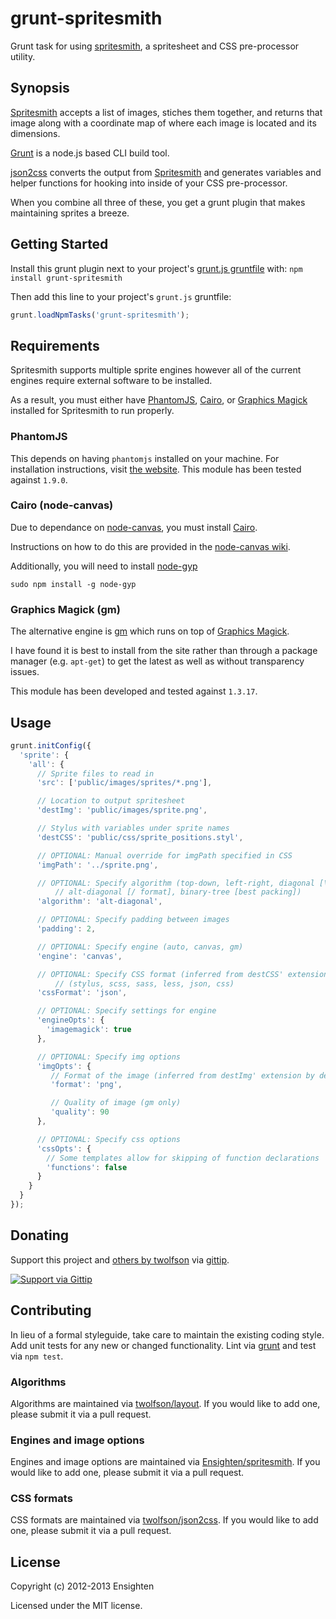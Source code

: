 # grunt-spritesmith
Grunt task for using [spritesmith](https://github.com/Ensighten/spritesmith), a spritesheet and CSS pre-processor utility.

## Synopsis
[Spritesmith](https://github.com/Ensighten/spritesmith) accepts a list of images, stiches them together, and returns that image along with a coordinate map of where each image is located and its dimensions.

[Grunt](https://github.com/gruntjs/grunt/) is a node.js based CLI build tool.

[json2css](https://github.com/twolfson/json2css) converts the output from [Spritesmith](https://github.com/Ensighten/spritesmith) and generates variables and helper functions for hooking into inside of your CSS pre-processor.

When you combine all three of these, you get a grunt plugin that makes maintaining sprites a breeze.

## Getting Started
Install this grunt plugin next to your project's [grunt.js gruntfile](https://github.com/gruntjs/grunt/blob/master/docs/getting_started.md) with: `npm install grunt-spritesmith`

Then add this line to your project's `grunt.js` gruntfile:

```javascript
grunt.loadNpmTasks('grunt-spritesmith');
```

## Requirements
Spritesmith supports multiple sprite engines however all of the current engines require external software to be installed.

As a result, you must either have [PhantomJS][phantomjs], [Cairo](http://cairographics.org/), or [Graphics Magick](http://www.graphicsmagick.org/) installed for Spritesmith to run properly.

[phantomjs]: http://phantomjs.org/

### PhantomJS
This depends on having `phantomjs` installed on your machine. For installation instructions, visit [the website][phantomjs]. This module has been tested against `1.9.0`.

### Cairo (node-canvas)
Due to dependance on [node-canvas](https://github.com/learnboost/node-canvas), you must install [Cairo](http://cairographics.org/).

Instructions on how to do this are provided in the [node-canvas wiki](https://github.com/LearnBoost/node-canvas/wiki/_pages).

Additionally, you will need to install [node-gyp](https://github.com/TooTallNate/node-gyp/)
```shell
sudo npm install -g node-gyp
```

### Graphics Magick (gm)
The alternative engine is [gm](https://github.com/aheckmann/gm) which runs on top of [Graphics Magick](http://www.graphicsmagick.org/).

I have found it is best to install from the site rather than through a package manager (e.g. `apt-get`) to get the latest as well as without transparency issues.

This module has been developed and tested against `1.3.17`.

## Usage
```js
grunt.initConfig({
  'sprite': {
    'all': {
      // Sprite files to read in
      'src': ['public/images/sprites/*.png'],

      // Location to output spritesheet
      'destImg': 'public/images/sprite.png',

      // Stylus with variables under sprite names
      'destCSS': 'public/css/sprite_positions.styl',

      // OPTIONAL: Manual override for imgPath specified in CSS
      'imgPath': '../sprite.png',

      // OPTIONAL: Specify algorithm (top-down, left-right, diagonal [\ format],
          // alt-diagonal [/ format], binary-tree [best packing])
      'algorithm': 'alt-diagonal',

      // OPTIONAL: Specify padding between images
      'padding': 2,

      // OPTIONAL: Specify engine (auto, canvas, gm)
      'engine': 'canvas',

      // OPTIONAL: Specify CSS format (inferred from destCSS' extension by default)
          // (stylus, scss, sass, less, json, css)
      'cssFormat': 'json',

      // OPTIONAL: Specify settings for engine
      'engineOpts': {
        'imagemagick': true
      },

      // OPTIONAL: Specify img options
      'imgOpts': {
         // Format of the image (inferred from destImg' extension by default) (jpg, png)
         'format': 'png',

         // Quality of image (gm only)
         'quality': 90
      },

      // OPTIONAL: Specify css options
      'cssOpts': {
        // Some templates allow for skipping of function declarations
        'functions': false
      }
    }
  }
});
```

## Donating
Support this project and [others by twolfson][gittip] via [gittip][].

[![Support via Gittip][gittip-badge]][gittip]

[gittip-badge]: https://rawgithub.com/twolfson/gittip-badge/master/dist/gittip.png
[gittip]: https://www.gittip.com/twolfson/

## Contributing
In lieu of a formal styleguide, take care to maintain the existing coding style. Add unit tests for any new or changed functionality. Lint via [grunt](https://github.com/gruntjs/grunt/) and test via `npm test`.

### Algorithms
Algorithms are maintained via [twolfson/layout](https://github.com/twolfson/layout). If you would like to add one, please submit it via a pull request.

### Engines and image options
Engines and image options are maintained via [Ensighten/spritesmith](https://github.com/Ensighten/spritesmith). If you would like to add one, please submit it via a pull request.

### CSS formats
CSS formats are maintained via [twolfson/json2css](https://github.com/twolfson/json2css). If you would like to add one, please submit it via a pull request.

## License
Copyright (c) 2012-2013 Ensighten

Licensed under the MIT license.
